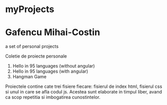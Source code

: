 # myProjects
# Gafencu Mihai-Costin
a set of personal projects

Coletie de proiecte personale

1. Hello in 95 languages (without angular)
2. Hello in 95 languages (with angular)
3. Hangman Game

Proiectele contine cate trei fisiere fiecare: fisierul de index html, fisierul css si unul in care se afla codul js. Acestea sunt elaborate in timpul liber, avand ca scop repetitia si imbogatirea cunostintelor.
